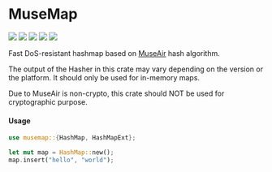 # MuseMap

[![](https://img.shields.io/crates/v/musemap)](https://crates.io/crates/musemap)
[![](https://img.shields.io/crates/d/musemap)](https://crates.io/crates/musemap)
[![](https://img.shields.io/crates/l/musemap)](#)
[![](https://img.shields.io/docsrs/musemap)](https://docs.rs/musemap)
[![](https://img.shields.io/github/stars/eternal-io/musemap?style=social)](https://github.com/eternal-io/musemap)

Fast DoS-resistant hashmap based on [MuseAir] hash algorithm.

The output of the Hasher in this crate may vary depending on the version or the platform. It should only be used for in-memory maps.

Due to MuseAir is non-crypto, this crate should NOT be used for cryptographic purpose.

#### Usage

```rust
use musemap::{HashMap, HashMapExt};

let mut map = HashMap::new();
map.insert("hello", "world");
```


[MuseAir]: https://github.com/eternal-io/museair
